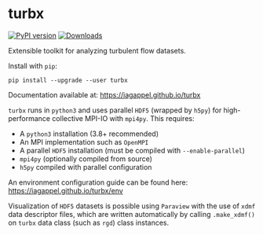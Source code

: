 # turbx
[![PyPI version](https://badge.fury.io/py/turbx.svg)](https://badge.fury.io/py/turbx)
[![Downloads](https://pepy.tech/badge/turbx)](https://pepy.tech/project/turbx)

Extensible toolkit for analyzing turbulent flow datasets.

Install with `pip`:

```
pip install --upgrade --user turbx
```

Documentation available at: https://iagappel.github.io/turbx

`turbx` runs in `python3` and uses parallel `HDF5` (wrapped by `h5py`) for high-performance collective MPI-IO with `mpi4py`. This requires:

- A `python3` installation (3.8+ recommended)
- An MPI implementation such as `OpenMPI`
- A parallel `HDF5` installation (must be compiled with `--enable-parallel`) 
- `mpi4py` (optionally compiled from source)
- `h5py` compiled with parallel configuration

An environment configuration guide can be found here: https://iagappel.github.io/turbx/env

Visualization of `HDF5` datasets is possible using `Paraview` with the use of `xdmf` data descriptor files, which are written automatically by calling `.make_xdmf()` on `turbx` data class (such as `rgd`) class instances.
